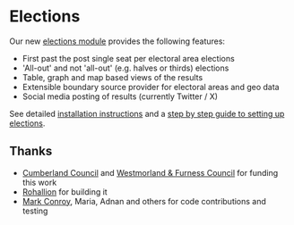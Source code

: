 # Elections

Our new [elections module](https://github.com/localgovdrupal/localgov_elections) provides the following features:

* First past the post single seat per electoral area elections
* 'All-out' and not 'all-out' (e.g. halves or thirds) elections
* Table, graph and map based views of the results
* Extensible boundary source provider for electoral areas and geo data
* Social media posting of results (currently Twitter / X)

See detailed [installation instructions](https://github.com/localgovdrupal/localgov_elections/blob/1.x/README.md) and a [step by step guide to setting up elections](https://github.com/localgovdrupal/localgov_elections/blob/1.x/docs/index.md).

## Thanks

* [Cumberland Council](https://www.cumberland.gov.uk/) and [Westmorland & Furness Council](https://www.westmorlandandfurness.gov.uk/) for funding this work
* [Rohallion](https://rohallion.agency/) for building it
* [Mark Conroy](https://mark.ie/), Maria, Adnan and others for code contributions and testing
